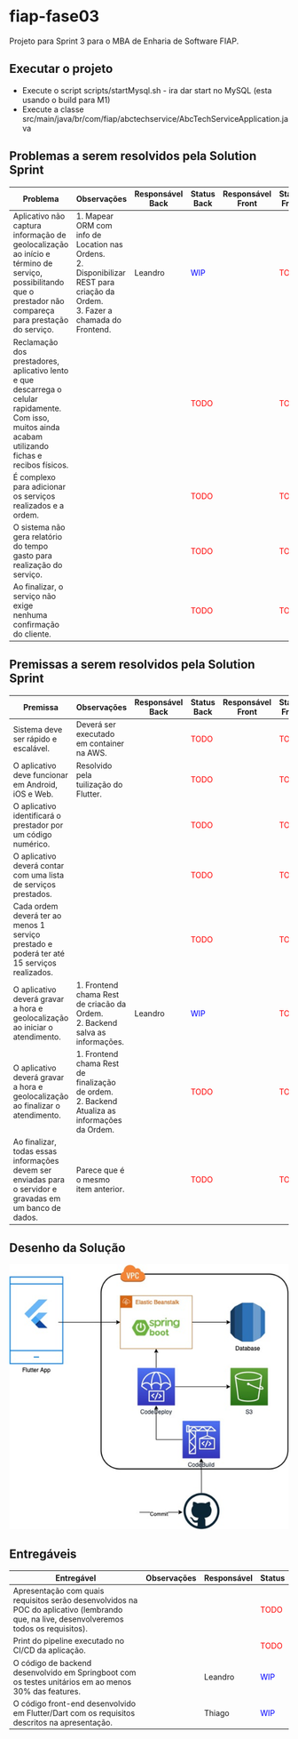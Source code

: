 # fiap-fase03

Projeto para Sprint 3 para o MBA de Enharia de Software FIAP.

## Executar o projeto

* Execute o script scripts/startMysql.sh - ira dar start no MySQL (esta usando o build para M1)
* Execute a classe src/main/java/br/com/fiap/abctechservice/AbcTechServiceApplication.java

## Problemas a serem resolvidos pela Solution Sprint

| Problema                                                                                                                                                    | Observações                                                                                                                             | Responsável Back | Status Back                           | Responsável Front | Status Front                        |
|-------------------------------------------------------------------------------------------------------------------------------------------------------------|-----------------------------------------------------------------------------------------------------------------------------------------|------------------|---------------------------------------|-------------------|-------------------------------------|
| Aplicativo não captura informação de geolocalização ao início e término de serviço, possibilitando que o prestador não compareça para prestação do serviço. | 1. Mapear ORM com info de Location nas Ordens. <br/>2. Disponibilizar REST para criação da Ordem. <br/>3. Fazer a chamada do Frontend.  | Leandro          | <span style="color:blue">WIP</span>   |                   | <span style="color:red">TODO</span> |          
| Reclamação dos prestadores, aplicativo lento e que descarrega o celular rapidamente. Com isso, muitos ainda acabam utilizando fichas e recibos físicos.     |                                                                                                                                         |                  | <span style="color:red">TODO</span>   |                   | <span style="color:red">TODO</span> |     
| É complexo para adicionar os serviços realizados e a ordem.                                                                                                 |                                                                                                                                         |                  | <span style="color:red">TODO</span>   |                   | <span style="color:red">TODO</span> |
| O sistema não gera relatório do tempo gasto para realização do serviço.                                                                                     |                                                                                                                                         |                  | <span style="color:red">TODO</span>   |                   | <span style="color:red">TODO</span> |
| Ao finalizar, o serviço não exige nenhuma confirmação do cliente.                                                                                           |                                                                                                                                         |                  | <span style="color:red">TODO</span>   |                   | <span style="color:red">TODO</span> |

## Premissas a serem resolvidos pela Solution Sprint

| Premissa                                                                                                  | Observações                                                                                      | Responsável Back | Status Back                                               | Responsável Front | Status Front                           |  
|-----------------------------------------------------------------------------------------------------------|--------------------------------------------------------------------------------------------------|------------------|-----------------------------------------------------------|-------------------|----------------------------------------|
| Sistema deve ser rápido e escalável.                                                                      | Deverá ser executado em container na AWS.                                                        |                  | <span style="color:red">TODO</span>                       |                   | <span style="color:red">TODO</span>    |
| O aplicativo deve funcionar em Android, iOS e Web.                                                        | Resolvido pela tuilização do Flutter.                                                            |                  | <span style="color:red">TODO</span>                       |                   | <span style="color:red">TODO</span>    |
| O aplicativo identificará o prestador por um código numérico.                                             |                                                                                                  |                  | <span style="color:red">TODO</span>                       |                   | <span style="color:red">TODO</span>    |
| O aplicativo deverá contar com uma lista de serviços prestados.                                           |                                                                                                  |                  | <span style="color:red">TODO</span>                       |                   | <span style="color:red">TODO</span>    |
| Cada ordem deverá ter ao menos 1 serviço prestado e poderá ter até 15 serviços realizados.                |                                                                                                  |                  | <span style="color:red">TODO</span>                       |                   | <span style="color:red">TODO</span>    |
| O aplicativo deverá gravar a hora e geolocalização ao iniciar o atendimento.                              | 1. Frontend chama Rest de criacão da Ordem.<br/>2. Backend salva as informações.                 | Leandro          | <span style="color:blue">WIP</span>                       |                   | <span style="color:red">TODO</span>    |
| O aplicativo deverá gravar a hora e geolocalização ao finalizar o atendimento.                            | 1. Frontend chama Rest de finalização de ordem.<br/>2. Backend Atualiza as informações da Ordem. |                  | <span style="color:red">TODO</span>                       |                   | <span style="color:red">TODO</span>    |
| Ao finalizar, todas essas informações devem ser enviadas para o servidor e gravadas em um banco de dados. | Parece que é o mesmo item anterior.                                                              |                  | <span style="color:red">TODO</span>                       |                   | <span style="color:red">TODO</span>    |

## Desenho da Solução

![System Design](docs/system-design.png)

## Entregáveis

| Entregável                                                                                                                                | Observações | Responsável | Status                              |
|-------------------------------------------------------------------------------------------------------------------------------------------|-------------|-------------|-------------------------------------|
| Apresentação com quais requisitos serão desenvolvidos na POC do aplicativo (lembrando que, na live, desenvolveremos todos os requisitos). |             |             | <span style="color:red">TODO</span> | 
| Print do pipeline executado no CI/CD da aplicação.                                                                                        |             |             | <span style="color:red">TODO</span> |    
| O código de backend desenvolvido em Springboot com os testes unitários em ao menos 30% das features.                                      |             | Leandro     | <span style="color:blue">WIP</span> |
| O código front-end desenvolvido em Flutter/Dart com os requisitos descritos na apresentação.                                              |             | Thiago      | <span style="color:blue">WIP</span> | 

